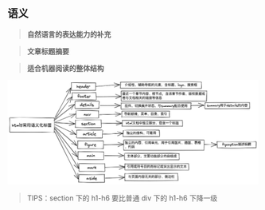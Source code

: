 ## 语义

> **自然语言的表达能力的补充**

> **文章标题摘要**

> **适合机器阅读的整体结构**

![semantic](./images/semantic.png)

> TIPS：section 下的 h1-h6 要比普通 div 下的 h1-h6 下降一级
